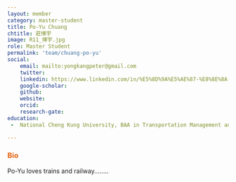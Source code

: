 ```yaml
---
layout: member
category: master-student
title: Po-Yu Chuang
chtitle: 莊博宇
image: R11_博宇.jpg
role: Master Student
permalink: 'team/chuang-po-yu'
social:
    email: mailto:yongkangpeter@gmail.com
    twitter:
    linkedin: https://www.linkedin.com/in/%E5%8D%9A%E5%AE%87-%E8%8E%8A-65772416b?utm_source=share&utm_campaign=share_via&utm_content=profile&utm_medium=android_app 
    google-scholar:
    github: 
    website: 
    orcid: 
    research-gate: 
education:
 -  National Cheng Kung University, BAA in Transportation Management and Science (2022)

---
```


<h3 style="color: #e36414;">Bio</h3>
Po-Yu loves trains and railway........
